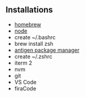 ## Installations

- [homebrew](https://brew.sh/index_it.html)
- [node](https://nodejs.org/it/)
- create ~/.bashrc
- brew install zsh
- [antigen package manager](https://github.com/zsh-users/antigen)
- create ~/.zshrc
- iterm 2
- nvm
- git
- VS Code
- firaCode

